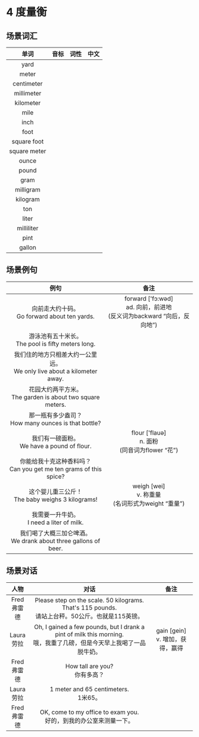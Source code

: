 # 4 度量衡

## 场景词汇

|     单词     | 音标 | 词性 | 中文 |
| :----------: | :--: | :--: | :--: |
|     yard     |      |      |      |
|    meter     |      |      |      |
|  centimeter  |      |      |      |
|  millimeter  |      |      |      |
|  kilometer   |      |      |      |
|     mile     |      |      |      |
|     inch     |      |      |      |
|     foot     |      |      |      |
| square foot  |      |      |      |
| square meter |      |      |      |
|    ounce     |      |      |      |
|    pound     |      |      |      |
|     gram     |      |      |      |
|  milligram   |      |      |      |
|   kilogram   |      |      |      |
|     ton      |      |      |      |
|    liter     |      |      |      |
|  milliliter  |      |      |      |
|     pint     |      |      |      |
|    gallon    |      |      |      |

## 场景例句

|                             例句                             |                             备注                             |
| :----------------------------------------------------------: | :----------------------------------------------------------: |
|      向前走大约十码。<br />Go forward about ten yards.       | forward ['fɔ:wəd]<br />ad. 向前，前进地<br />(反义词为backward “向后，反向地”) |
|    游泳池有五十米长。<br />The pool is fifty meters long.    |                                                              |
| 我们住的地方只相差大约一公里远。<br />We only live about a kilometer away. |                                                              |
| 花园大约两平方米。<br />The garden is about two square meters. |                                                              |
|   那一瓶有多少盎司？<br />How many ounces is that bottle?    |                                                              |
|       我们有一磅面粉。<br />We have a pound of flour.        |    flour ['flauə]<br />n. 面粉<br />(同音词为flower “花”)    |
| 你能给我十克这种香料吗？<br />Can you get me ten grams of this spice? |                                                              |
|     这个婴儿重三公斤！<br />The baby weighs 3 kilograms!     |  weigh [wei]<br />v. 称重量<br />(名词形式为weight “重量”)   |
|        我需要一升牛奶。<br />I need a liter of milk.         |                                                              |
| 我们喝了大概三加仑啤酒。<br />We drank about three gallons of beer. |                                                              |

## 场景对话

|       人物       |                             对话                             |                 备注                 |
| :--------------: | :----------------------------------------------------------: | :----------------------------------: |
| Fred<br />弗雷德 | Please step on the scale. 50 kilograms. That's 115 pounds.<br />请站上台秤。50公斤。也就是115英镑。 |                                      |
| Laura<br />劳拉  | Oh, I gained a few pounds, but I drank a pint of milk this morning.<br />哦，我重了几磅，但是今天早上我喝了一品脱牛奶。 | gain [ɡein]<br />v. 增加，获得，赢得 |
| Fred<br />弗雷德 |              How tall are you?<br />你有多高？               |                                      |
| Laura<br />劳拉  |           1 meter and 65 centimeters.<br />1米65。           |                                      |
| Fred<br />弗雷德 | OK, come to my office to exam you.<br />好的，到我的办公室来测量一下。 |                                      |